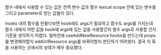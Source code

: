 함수 내에서 사용할 수 있는 값은 전역 변수 값과 함수 lexical scope 안에 있는 변수들 그리고 parameter로 받는 값들이 있다.

hooks 내의 함수를 만들다보면 hook에도 args가 필요하고 함수도 args를 가지는데 함수 내에서 어떤 값을 hook에 args에 있는 값을 사용할건지 함수 args로 사용할 건지 기준을 생각하기 어렵다.
얼마전에 useAddNewResource hooks을 만드는데 props를 변경해야할지 addUrlResource args를 바꿔야할지 판단하기 어려웠다. 결국 이 훅을 사용하는 곳에서의 상태가 매우 중요했다.
